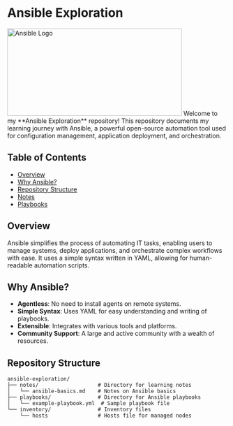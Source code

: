 # Ansible Exploration

<img src="https://media.licdn.com/dms/image/C4E12AQH-ncehWDLWhg/article-cover_image-shrink_600_2000/0/1606543645930?e=2147483647&v=beta&t=muIQS2DaxM5r-nqhykMIqb3Jeg2WlNDVx8Ww8FRluH4" alt="Ansible Logo" height="200" width="400">
Welcome to my **Ansible Exploration** repository! This repository documents my learning journey with Ansible, a powerful open-source automation tool used for configuration management, application deployment, and orchestration.

## Table of Contents

- [Overview](#overview)
- [Why Ansible?](#why-ansible)
- [Repository Structure](#repository-structure)
- [Notes](#notes)
- [Playbooks](#playbooks)

## Overview

Ansible simplifies the process of automating IT tasks, enabling users to manage systems, deploy applications, and orchestrate complex workflows with ease. It uses a simple syntax written in YAML, allowing for human-readable automation scripts.

## Why Ansible?

- **Agentless**: No need to install agents on remote systems.
- **Simple Syntax**: Uses YAML for easy understanding and writing of playbooks.
- **Extensible**: Integrates with various tools and platforms.
- **Community Support**: A large and active community with a wealth of resources.

## Repository Structure

```plaintext
ansible-exploration/
├── notes/                   # Directory for learning notes
│   └── ansible-basics.md    # Notes on Ansible basics
├── playbooks/               # Directory for Ansible playbooks
│   └── example-playbook.yml  # Sample playbook file
└── inventory/               # Inventory files
    └── hosts                # Hosts file for managed nodes

